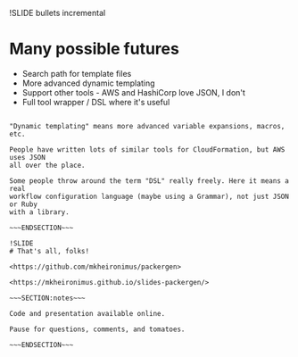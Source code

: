 !SLIDE bullets incremental
# Many possible futures
* Search path for template files
* More advanced dynamic templating
* Support other tools - AWS and HashiCorp love JSON, I don't
* Full tool wrapper / DSL where it's useful

~~~SECTION:notes~~~

"Dynamic templating" means more advanced variable expansions, macros, etc.

People have written lots of similar tools for CloudFormation, but AWS uses JSON
all over the place.

Some people throw around the term "DSL" really freely. Here it means a real
workflow configuration language (maybe using a Grammar), not just JSON or Ruby
with a library.

~~~ENDSECTION~~~

!SLIDE
# That's all, folks!

<https://github.com/mkheironimus/packergen>

<https://mkheironimus.github.io/slides-packergen/>

~~~SECTION:notes~~~

Code and presentation available online.

Pause for questions, comments, and tomatoes.

~~~ENDSECTION~~~
